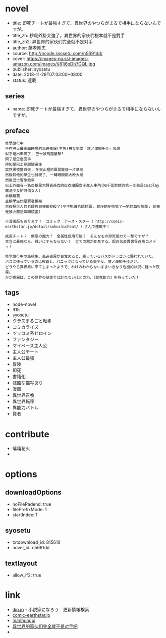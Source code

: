 # novel

- title: 即死チートが最強すぎて、異世界のやつらがまるで相手にならないんですが。
- title_zh: 秒殺外掛太強了，異世界的家伙們根本就不是對手
- title_zh2: 异世界的家伙们完全就不是对手
- author: 藤孝剛志
- source: http://ncode.syosetu.com/n5691dd/
- cover: https://images-na.ssl-images-amazon.com/images/I/81j6oDh7GQL.jpg
- publisher: syosetu
- date: 2018-11-29T07:03:00+08:00
- status: 連載

## series

- name: 即死チートが最強すぎて、異世界のやつらがまるで相手にならないんですが。

## preface


```
修學旅行中
坐在巴士最後面睡覺的高遠夜霧(主角)被女同學「壇ノ浦知千佳」叫醒
似乎是出車禍了, 巴士被飛龍襲擊?
問了是怎麼回事
得知是巴士穿越隧道後
突然黑夜變白天, 冬天山裡的風景變成一片草地
然後其他的學生也發現了, 一轉眼間都大吵大鬧
然後巴士警急煞車
巴士外面有一名自稱是大賢者孫女的白衣禮服女子進入車內(知千佳對她的第一印象是Cosplay魔法少女的可憐女人)
自稱紫苑
並稱學生們是賢者候補
然後把大人的老師與司機都秒殺了(空手抓破老師的頭, 前座的座椅噴了一地的血與腦漿; 司機是被火魔法瞬間燒盡)

※漫画版もあります！　コミック　アース・スター（ http://comic-earthstar.jp/detail/sokushicheat/ ）さんで連載中！

成長チート？　無限の魔力？　全属性使用可能？　そんなもの即死能力で一撃ですが？
本当に最強なら、戦いにすらならない！　全ての敵が即死する、超お気楽異世界召喚コメディ！

修学旅行中の高校生、高遠夜霧が目覚めると、乗っているバスがドラゴンに襲われていた。
バスに残っているのは夜霧と、パニックになっている美少女、壇ノ浦知千佳だけ。
どうやら異世界に来てしまったようで、わけのわからないままいきなり危機的状況に陥った夜霧。
だが夜霧は、この世界の基準では計れないほどの力、《即死能力》を持っていた！
```

## tags

- node-novel
- R15
- syosetu
- クラスまるごと転移
- コミカライズ
- ツッコミ系ヒロイン
- ファンタジー
- マイペース主人公
- 主人公チート
- 主人公最強
- 冒険
- 即死
- 書籍化
- 残酷な描写あり
- 漫画
- 異世界召喚
- 異世界転移
- 異能力バトル
- 賢者

# contribute

- 嘻嘻花火
- 

# options

## downloadOptions

- noFilePadend: true
- filePrefixMode: 1
- startIndex: 1

## syosetu

- txtdownload_id: 815610
- novel_id: n5691dd

## textlayout

- allow_lf2: true

# link

- [dip.jp](https://narou.nar.jp/search.php?text=n5691dd&novel=all&genre=all&new_genre=all&length=0&down=0&up=100) - 小説家になろう　更新情報検索
- [comic-earthstar.jp](https://comic-earthstar.jp/detail/sokushicheat/)
- [manhuagui](https://www.manhuagui.com/comic/28351/)
- [异世界的家伙们完全就不是对手吧](https://tieba.baidu.com/f?kw=%E5%BC%82%E4%B8%96%E7%95%8C%E7%9A%84%E5%AE%B6%E4%BC%99%E4%BB%AC%E5%AE%8C%E5%85%A8%E5%B0%B1%E4%B8%8D%E6%98%AF%E5%AF%B9%E6%89%8B&ie=utf-8 "异世界的家伙们完全就不是对手")
- 



